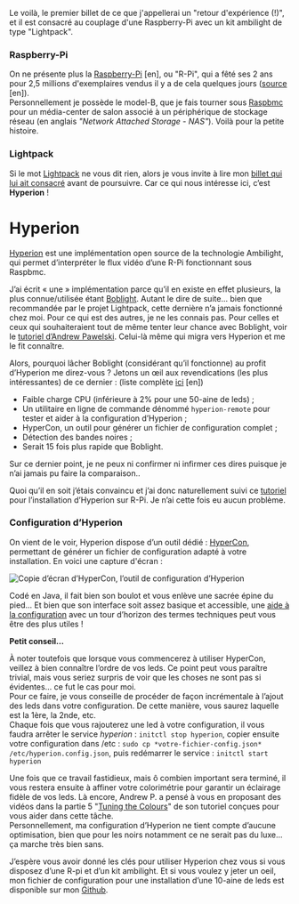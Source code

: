 <!--t Raspberry-Pi + Lightpack = Hyperion ! t-->

Le voilà, le premier billet de ce que j'appellerai un "retour d'expérience (!)", et il est consacré au couplage d'une Raspberry-Pi avec un kit ambilight de type "Lightpack".

### Raspberry-Pi ###
On ne présente plus la [Raspberry-Pi][1] [en], ou "R-Pi", qui a fêté ses 2 ans pour 2,5 millions d'exemplaires vendus il y a de cela quelques jours ([source][2] [en]).  
Personnellement je possède le model-B, que je fais tourner sous [Raspbmc][3] pour un média-center de salon associé à un périphérique de stockage réseau (en anglais *"Network Attached Storage - NAS"*). 
Voilà pour la petite histoire.

### Lightpack ###
Si le mot [Lightpack][4] ne vous dit rien, alors je vous invite à lire mon [billet qui lui ait consacré][5] avant de poursuivre.
Car ce qui nous intéresse ici, c’est **Hyperion** !

Hyperion
======

[Hyperion][6] est une implémentation open source de la technologie Ambilight, qui permet d’interpréter le flux vidéo d’une R-Pi fonctionnant sous Raspbmc.

J’ai écrit « une » implémentation parce qu’il en existe en effet plusieurs, la plus connue/utilisée étant [Boblight][7].
Autant le dire de suite... bien que recommandée par le projet Lightpack, cette dernière n’a jamais fonctionné chez moi. Pour ce qui est des autres, je ne les connais pas. 
Pour celles et ceux qui souhaiteraient tout de même tenter leur chance avec Boblight, voir le [tutoriel d’Andrew Pawelski][8].
Celui-là même qui migra vers Hyperion et me le fit connaître.

Alors, pourquoi lâcher Boblight (considérant qu’il fonctionne) au profit d’Hyperion me direz-vous ?
Jetons un œil aux revendications (les plus intéressantes) de ce dernier : (liste complète [ici][9] [en])

- Faible charge CPU (inférieure à 2% pour une 50-aine de leds) ;
- Un utilitaire en ligne de commande dénommé `hyperion-remote` pour tester et aider à la configuration d’Hyperion ;
- HyperCon, un outil pour générer un fichier de configuration complet ;
- Détection des bandes noires ;
- Serait 15 fois plus rapide que Boblight.

Sur ce dernier point, je ne peux ni confirmer ni infirmer ces dires puisque je n’ai jamais pu faire la comparaison..

Quoi qu’il en soit j’étais convaincu et j’ai donc naturellement suivi ce [tutoriel][10] pour l’installation d’Hyperion sur R-Pi.
Je n’ai cette fois eu aucun problème.

### Configuration d’Hyperion ###

On vient de le voir, Hyperion dispose d’un outil dédié : [HyperCon][11], permettant de générer un fichier de configuration adapté à votre installation.
En voici une capture d'écran :

![Copie d’écran d’HyperCon, l’outil de configuration d’Hyperion][12]

Codé en Java, il fait bien son boulot et vous enlève une sacrée épine du pied... Et bien que son interface soit assez basique et accessible, une [aide à la configuration][13] avec un tour d’horizon des termes techniques peut vous être des plus utiles !

**Petit conseil…**

À noter toutefois que lorsque vous commencerez à utiliser HyperCon, veillez à bien connaître l’ordre de vos leds. Ce point peut vous paraître trivial, mais vous seriez surpris de voir que les choses ne sont pas si évidentes... ce fut le cas pour moi.  
Pour ce faire, je vous conseille de procéder de façon incrémentale à l’ajout des leds dans votre configuration. De cette manière, vous saurez laquelle est la 1ère, la 2nde, etc.  
Chaque fois que vous rajouterez une led à votre configuration, il vous faudra arrêter le service *hyperion* : `initctl stop hyperion`, copier ensuite votre configuration dans /etc : `sudo cp *votre-fichier-config.json*  /etc/hyperion.config.json`, puis redémarrer le service : `initctl start hyperion`

Une fois que ce travail fastidieux, mais ô combien important sera terminé, il vous restera ensuite à affiner votre colorimétrie pour garantir un éclairage fidèle de vos leds. Là encore, Andrew P. a pensé à vous en proposant des vidéos dans la partie 5 "[Tuning the Colours][14]" de son tutoriel conçues pour vous aider dans cette tâche.  
Personnellement, ma configuration d’Hyperion ne tient compte d’aucune optimisation, bien que pour les noirs notamment ce ne serait pas du luxe... ça marche très bien sans.

J’espère vous avoir donné les clés pour utiliser Hyperion chez vous si vous disposez d’une R-pi et d’un kit ambilight.
Et si vous voulez y jeter un oeil, mon fichier de configuration pour une installation d’une 10-aine de leds est disponible sur mon [Github][15].


  [1]: http://www.raspberrypi.org/
  [2]: http://www.raspberrypi.org/archives/6299
  [3]: http://www.raspbmc.com/
  [4]: http://lightpack.tv
  [5]: http://blog.fredblain.org/2014/03/lightpack-un-ambilight-open-source
  [6]: https://github.com/tvdzwan/hyperion/wiki
  [7]: http://code.google.com/p/boblight/
  [8]: http://ajpawelski.wordpress.com/how-to-raspberry-pi-raspbmc-and-a-lightpack/
  [9]: https://github.com/tvdzwan/hyperion/wiki#wiki-introduction
  [10]: https://github.com/tvdzwan/hyperion/wiki/Installation
  [11]: https://raw.github.com/tvdzwan/hypercon/master/deploy/HyperCon.jar
  [12]: https://raw.github.com/wiki/tvdzwan/hyperion/hypercon_mainscreen_01.jpg
  [13]: https://github.com/tvdzwan/hyperion/wiki/Configuration
  [14]: http://ajpawelski.wordpress.com/how-to-raspberry-pi-raspbmc-hyperion-and-a-ws2801-strip-2/#part3
  [15]: https://github.com/FredBlain/hyperion